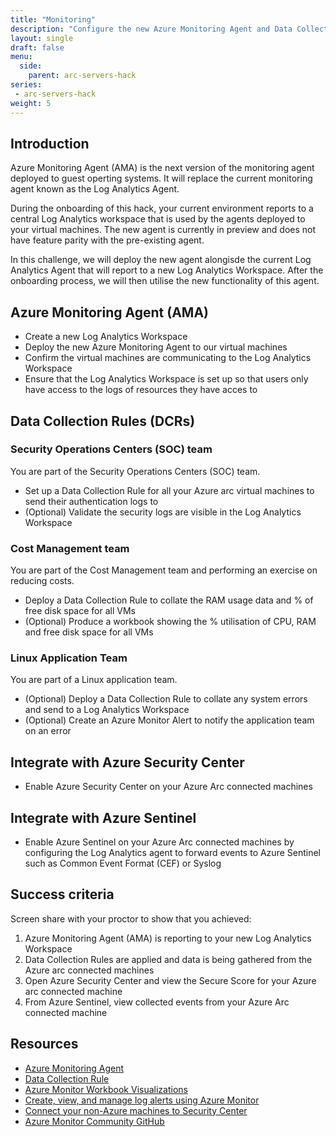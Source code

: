 ```yaml
---
title: "Monitoring"
description: "Configure the new Azure Monitoring Agent and Data Collection Rules. Optionally integrate with Azure Security Center and Azure Sentinel."
layout: single
draft: false
menu:
  side:
    parent: arc-servers-hack
series:
 - arc-servers-hack
weight: 5
---
```


## Introduction

Azure Monitoring Agent (AMA) is the next version of the monitoring agent deployed to guest operting systems. It will replace the current monitoring agent known as the Log Analytics Agent.

During the onboarding of this hack, your current environment reports to a central Log Analytics workspace that is used by the agents deployed to your virtual machines. The new agent is currently in preview and does not have feature parity with the pre-existing agent.

In this challenge, we will deploy the new agent alongisde the current Log Analytics Agent that will report to a new Log Analytics Workspace. After the onboarding process, we will then utilise the new functionality of this agent.


## Azure Monitoring Agent (AMA)

* Create a new Log Analytics Workspace
* Deploy the new Azure Monitoring Agent to our virtual machines
* Confirm the virtual machines are communicating to the Log Analytics Workspace
* Ensure that the Log Analytics Workspace is set up so that users only have access to the logs of resources they have acces to

## Data Collection Rules (DCRs)

### Security Operations Centers (SOC) team
You are part of the Security Operations Centers (SOC) team.

* Set up a Data Collection Rule for all your Azure arc virtual machines to send their authentication logs to
* (Optional) Validate the security logs are visible in the Log Analytics Workspace

### Cost Management team

You are part of the Cost Management team and performing an exercise on reducing costs. 

* Deploy a Data Collection Rule to collate the RAM usage data and % of free disk space for all VMs
* (Optional) Produce a workbook showing the % utilisation of CPU, RAM and free disk space for all VMs

### Linux Application Team

You are part of a Linux application team.

* (Optional) Deploy a Data Collection Rule to collate any system errors and send to a Log Analytics Workspace
* (Optional) Create an Azure Monitor Alert to notify the application team on an error

## Integrate with Azure Security Center

* Enable Azure Security Center on your Azure Arc connected machines

## Integrate with Azure Sentinel

* Enable Azure Sentinel on your Azure Arc connected machines by configuring the Log Analytics agent to forward events to Azure Sentinel such as Common Event Format (CEF) or Syslog

## Success criteria

Screen share with your proctor to show that you achieved:

1. Azure Monitoring Agent (AMA) is reporting to your new Log Analytics Workspace
1. Data Collection Rules are applied and data is being gathered from the Azure arc connected machines
1. Open Azure Security Center and view the Secure Score for your Azure arc connected machine
1. From Azure Sentinel, view collected events from your Azure Arc connected machine

## Resources

* [Azure Monitoring Agent](https://docs.microsoft.com/en-us/azure/azure-monitor/agents/azure-monitor-agent-overview)
* [Data Collection Rule](https://docs.microsoft.com/en-us/azure/azure-monitor/agents/data-collection-rule-overview)
* [Azure Monitor Workbook Visualizations](https://docs.microsoft.com/en-us/azure/azure-monitor/visualize/workbooks-chart-visualizations)
* [Create, view, and manage log alerts using Azure Monitor](https://docs.microsoft.com/en-us/azure/azure-monitor/alerts/alerts-log)
* [Connect your non-Azure machines to Security Center](https://docs.microsoft.com/en-us/azure/security-center/quickstart-onboard-machines)
* [Azure Monitor Community GitHub](https://github.com/microsoft/AzureMonitorCommunity)
